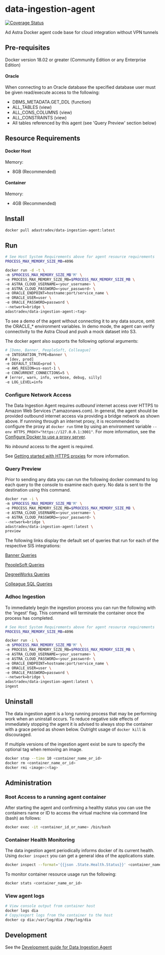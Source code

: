 # data-ingestion-agent
[![Coverage Status](https://coveralls.io/repos/github/adastradev/data-ingestion-agent/badge.svg?branch=master)](https://coveralls.io/github/adastradev/data-ingestion-agent?branch=master)

Ad Astra Docker agent code base for cloud integration without VPN tunnels

## Pre-requisites
Docker version 18.02 or greater (Community Edition or any Enterprise Edition)

#### Oracle
When connecting to an Oracle database the specified database user must be given read/execute access to the following:

- DBMS_METADATA.GET_DDL (function)
- ALL_TABLES (view)
- ALL_CONS_COLUMNS (view)
- ALL_CONSTRAINTS (view)
- All tables referenced by this agent (see 'Query Preview' section below)

## Resource Requirements

#### Docker Host

Memory:

* 8GB (Recommended)

#### Container

Memory:

* 4GB (Recommended)

## Install
```sh
docker pull adastradev/data-ingestion-agent:latest
```

## Run

```sh
# See Host System Requirements above for agent resource requirements
PROCESS_MAX_MEMORY_SIZE_MB=4096

docker run -d -t \
-m $PROCESS_MAX_MEMORY_SIZE_MB'M' \
-e PROCESS_MAX_MEMORY_SIZE_MB=$PROCESS_MAX_MEMORY_SIZE_MB \
-e ASTRA_CLOUD_USERNAME=<your_username> \
-e ASTRA_CLOUD_PASSWORD=<your_password> \
-e ORACLE_ENDPOINT=hostname:port/service_name \
-e ORACLE_USER=user \
-e ORACLE_PASSWORD=password \
--network=bridge \
adastradev/data-ingestion-agent:<tag>
```

To see a demo of the agent without connecting it to any data source, omit the ORACLE_* environment variables. In demo mode, the agent can verify connectivity to the Astra Cloud and push a mock dataset into S3.

The docker agent also supports the following optional arguments:
```sh
# [Demo, Banner, PeopleSoft, Colleague]
-e INTEGRATION_TYPE=Banner \
# [dev, prod]
-e DEFAULT_STAGE=prod \
-e AWS_REGION=us-east-1 \
-e CONCURRENT_CONNECTIONS=5 \
# [error, warn, info, verbose, debug, silly]
-e LOG_LEVEL=info
```

### Configure Network Access
The Data Ingestion Agent requires *outbound* internet access over HTTPS to Amazon Web Services (*.amazonaws.com). In general, the agent should be provided outbound internet access via providing a bridge network as shown above. If runnning through an internet proxy, it is recommended to configure the proxy at `docker run` time by using an environment variable `--env HTTPS_PROXY="https://127.0.0.1:3001"`. For more information, see the [Configure Docker to use a proxy server](https://docs.docker.com/network/proxy/).

No *inbound* access to the agent is required.

See [Getting started with HTTPS proxies](https://github.com/adastradev/data-ingestion-agent/blob/master/docs/HttpsProxy.md) for more information.

### Query Preview

Prior to sending any data you can run the following docker command to log each query to the console to examine each query. No data is sent to the destination using this command.

```sh
docker run -i \
-m $PROCESS_MAX_MEMORY_SIZE_MB'M' \
-e PROCESS_MAX_MEMORY_SIZE_MB=$PROCESS_MAX_MEMORY_SIZE_MB \
-e ASTRA_CLOUD_USERNAME=<your_username> \
-e ASTRA_CLOUD_PASSWORD=<your_password> \
--network=bridge \
adastradev/data-ingestion-agent:latest \
preview
```

The following links display the default set of queries that run for each of the respective SIS integrations:

[Banner Queries](https://2089dnykgd.execute-api.us-east-1.amazonaws.com/1-0-0/queries?integrationstage=Ingestion&formatted=true&integrationtype=Banner)

[PeopleSoft Queries](https://2089dnykgd.execute-api.us-east-1.amazonaws.com/1-0-0/queries?integrationstage=Ingestion&formatted=true&integrationtype=PeopleSoft)

[DegreeWorks Queries](https://2089dnykgd.execute-api.us-east-1.amazonaws.com/1-0-0/queries?integrationstage=Ingestion&formatted=true&integrationtype=DegreeWorks)

[Colleague SQL Queries](https://2089dnykgd.execute-api.us-east-1.amazonaws.com/1-0-0/queries?integrationstage=Ingestion&formatted=true&integrationtype=Colleague)

### Adhoc Ingestion
To immediately begin the ingestion process you can run the following with the 'ingest' flag. This command will terminate the container once the process has completed.

```sh
# See Host System Requirements above for agent resource requirements
PROCESS_MAX_MEMORY_SIZE_MB=4096

docker run -i \
-m $PROCESS_MAX_MEMORY_SIZE_MB'M' \
-e PROCESS_MAX_MEMORY_SIZE_MB=$PROCESS_MAX_MEMORY_SIZE_MB \
-e ASTRA_CLOUD_USERNAME=<your_username> \
-e ASTRA_CLOUD_PASSWORD=<your_password> \
-e ORACLE_ENDPOINT=hostname:port/service_name \
-e ORACLE_USER=user \
-e ORACLE_PASSWORD=password \
--network=bridge \
adastradev/data-ingestion-agent:latest \
ingest
```

## Uninstall
The data ingestion agent is a long running process that may be performing work when an uninstall occurs. To reduce negative side effects of immediately stopping the agent it is advised to always stop the container with a grace period as shown below. Outright usage of `docker kill` is discouraged.

If multiple versions of the ingestion agent exist be sure to specify the optional tag when removing an image.

```sh
docker stop --time 10 <container_name_or_id>
docker rm <container_name_or_id>
docker rmi <image>:<tag>
```

## Administration

### Root Access to a running agent container
After starting the agent and confirming a healthy status you can use the containers name or ID to access the virtual machine via command line (bash) as follows:

```sh
docker exec -it <container_id_or_name> /bin/bash
```

### Container Health Monitoring
The data ingestion agent periodically informs docker of its current health. Using `docker inspect` you can get a general idea of the applications state.

```sh
docker inspect --format='{{json .State.Health.Status}}' <container_name_or_id>
```

To monitor container resource usage run the following:
```sh
docker stats <container_name_or_id>
```

### View agent logs
```sh
# View console output from container host
docker logs dia
# Copy/export logs from the container to the host
docker cp dia:/var/log/dia /tmp/log/dia
```

## Development
See the [Development guide for Data Ingestion Agent](https://github.com/adastradev/data-ingestion-agent/blob/master/docs/DevelopmentGuide.md)